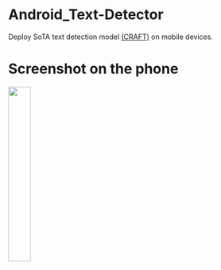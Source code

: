 # Android_Text-Detector
Deploy SoTA text detection model [(CRAFT)](https://github.com/clovaai/CRAFT-pytorch) on mobile devices.

# Screenshot on the phone

<img src="https://github.com/aa10402tw/Android_Text-Detector/tree/master/images/image.jpg" width="30%"> <br/>
